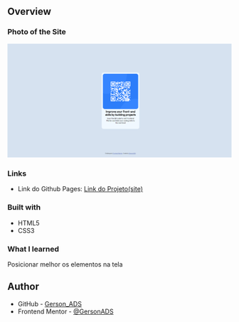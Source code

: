 ## Overview
### Photo of the Site

![](./images/site.png)


### Links

- Link do Github Pages: [Link do Projeto(site)](https://gersonads.github.io/Componente-Qr/)


### Built with

- HTML5
- CSS3

### What I learned

Posicionar melhor os elementos na tela
## Author

- GitHub - [Gerson_ADS](https://github.com/GersonADS)
- Frontend Mentor - [@GersonADS](https://www.frontendmentor.io/profile/GersonADS)

